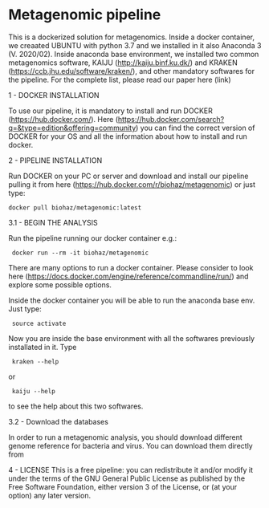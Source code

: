 # Metagenomic pipeline

This is a dockerized solution for metagenomics. Inside a docker container, we creaated UBUNTU with python 3.7 and we installed in it also Anaconda 3 (V. 2020/02).
Inside anaconda base environment, we installed two common metagenomics software, KAIJU (http://kaiju.binf.ku.dk/) and KRAKEN (https://ccb.jhu.edu/software/kraken/), and other mandatory softwares for the pipeline. For the complete list, please read our paper here (link)



1 - DOCKER INSTALLATION

To use our pipeline, it is mandatory to install and run DOCKER (https://hub.docker.com/). Here (https://hub.docker.com/search?q=&type=edition&offering=community) you can find the correct version of DOCKER for your OS and all the information about how to install and run docker.

2 - PIPELINE INSTALLATION

Run DOCKER on your PC or server and download and install our pipeline pulling it from here (https://hub.docker.com/r/biohaz/metagenomic) or just type:
```
docker pull biohaz/metagenomic:latest
```
3.1 - BEGIN THE ANALYSIS

Run the pipeline running our docker container
e.g.:
```
 docker run --rm -it biohaz/metagenomic
```
There are many options to run a docker container. Please consider to look here (https://docs.docker.com/engine/reference/commandline/run/) and explore some possible options.

Inside the docker container you will be able to run the anaconda base env.
Just type:
```
 source activate
```
Now you are inside the base environment with all the softwares previously installated in it.
Type
```
 kraken --help
```
or 
```
 kaiju --help
```
to see the help about this two softwares.

3.2 - Download the databases

In order to run a metagenomic analysis, you should download different genome reference for bacteria and virus.
You can download them directly from 


4 - LICENSE
This is a free pipeline: you can redistribute it and/or modify it under the terms of the GNU General Public License as published by the Free Software Foundation, either version 3 of the License, or (at your option) any later version.
